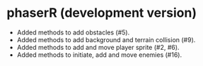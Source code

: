 # phaserR (development version)

* Added methods to add obstacles (#5).
* Added methods to add background and terrain collision (#9).
* Added methods to add and move player sprite (#2, #6).
* Added methods to initiate, add and move enemies (#16).
